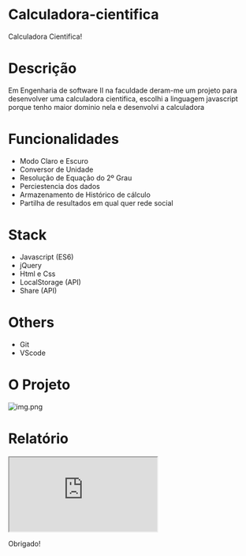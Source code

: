 # Calculadora-cientifica
Calculadora Cientifica!

# Descrição
Em Engenharia de software II na faculdade deram-me um projeto para desenvolver uma calculadora cientifica, escolhi a linguagem javascript 
porque tenho maior dominio nela e desenvolvi a calculadora 

# Funcionalidades
- Modo Claro e Escuro
- Conversor de Unidade
- Resolução de Equação do 2º Grau
- Perciestencia dos dados
- Armazenamento de Histórico de cálculo 
- Partilha de resultados em qual quer rede social

# Stack
- Javascript (ES6) 
- jQuery 
- Html e Css
- LocalStorage (API)
- Share (API)

# Others 
- Git
- VScode 

# O Projeto
<img alt="img.png" src="https://github.com/josedomingos919/calculadora-cientifica/blob/main/docs/img.png?raw=true" data-hpc="true" class="Box-sc-g0xbh4-0 kzRgrI">

# Relatório
<iframe src="https://viewscreen.githubusercontent.com/view/pdf?browser=chrome&amp;bypass_fastly=true&amp;color_mode=light&amp;commit=5614fac311deb22b090d8376cd123d1792725e63&amp;device=unknown_device&amp;docs_host=https%3A%2F%2Fdocs.github.com&amp;enc_url=68747470733a2f2f7261772e67697468756275736572636f6e74656e742e636f6d2f4a756c696143616d616e612f43616c63756c61646f72612d4a532f353631346661633331316465623232623039306438333736636431323364313739323732356536332f646f63732f72656c61746f72696f2d63616c63756c61646f72612e706466&amp;logged_in=true&amp;nwo=JuliaCamana%2FCalculadora-JS&amp;path=docs%2Frelatorio-calculadora.pdf&amp;platform=windows&amp;repository_id=651248029&amp;repository_type=Repository&amp;version=114#8f028172-5b2b-45b8-9edf-d9dfe07236c5" sandbox="allow-scripts allow-same-origin allow-top-navigation" name="8f028172-5b2b-45b8-9edf-d9dfe07236c5" title="File display" class="Box-sc-g0xbh4-0 kRMcOk">Viewer requires iframe.</iframe>

Obrigado!

